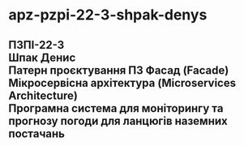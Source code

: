 # apz-pzpi-22-3-shpak-denys  
ПЗПІ-22-3  
Шпак Денис  
Патерн проєктування ПЗ Фасад (Facade)  
Мікросервісна архітектура (Microservices Architecture)  
Програмна система для моніторингу та прогнозу погоди для ланцюгів наземних постачань  
---  
